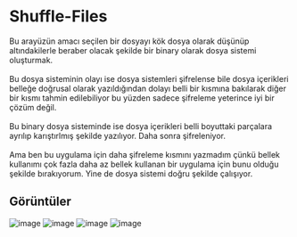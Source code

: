 # Shuffle-Files
Bu arayüzün amacı seçilen bir dosyayı kök dosya olarak düşünüp altındakilerle beraber olacak şekilde bir binary olarak dosya sistemi oluşturmak. 
<br>
<br>
Bu dosya sisteminin olayı ise dosya sistemleri şifrelense bile dosya içerikleri belleğe doğrusal olarak yazıldığından dolayı belli bir kısmına bakılarak diğer bir kısmı tahmin edilebiliyor bu yüzden sadece şifreleme yeterince iyi bir çözüm değil. 
<br>
<br>
Bu binary dosya sisteminde ise dosya içerikleri belli boyuttaki parçalara ayrılıp karıştırlmış şekilde yazılıyor. Daha sonra şifreleniyor.
<br>
<br>
Ama ben bu uygulama için daha şifreleme kısmını yazmadım çünkü bellek kullanımı çok fazla daha az bellek kullanan bir uygulama için bunu olduğu şekilde bırakıyorum. Yine de dosya sistemi doğru şekilde çalışıyor.
## Görüntüler
![image](https://github.com/user-attachments/assets/e67d39b2-d665-415c-88f1-c25e4ea818ce)
![image](https://github.com/user-attachments/assets/c1092d64-a81e-4c22-88e4-e35f1fcf2f08)
![image](https://github.com/user-attachments/assets/dec09ac3-e9bc-470a-84e8-ff9797b2913c)
![image](https://github.com/user-attachments/assets/938e1cdf-e1e8-4df2-b618-8289bb067005)
